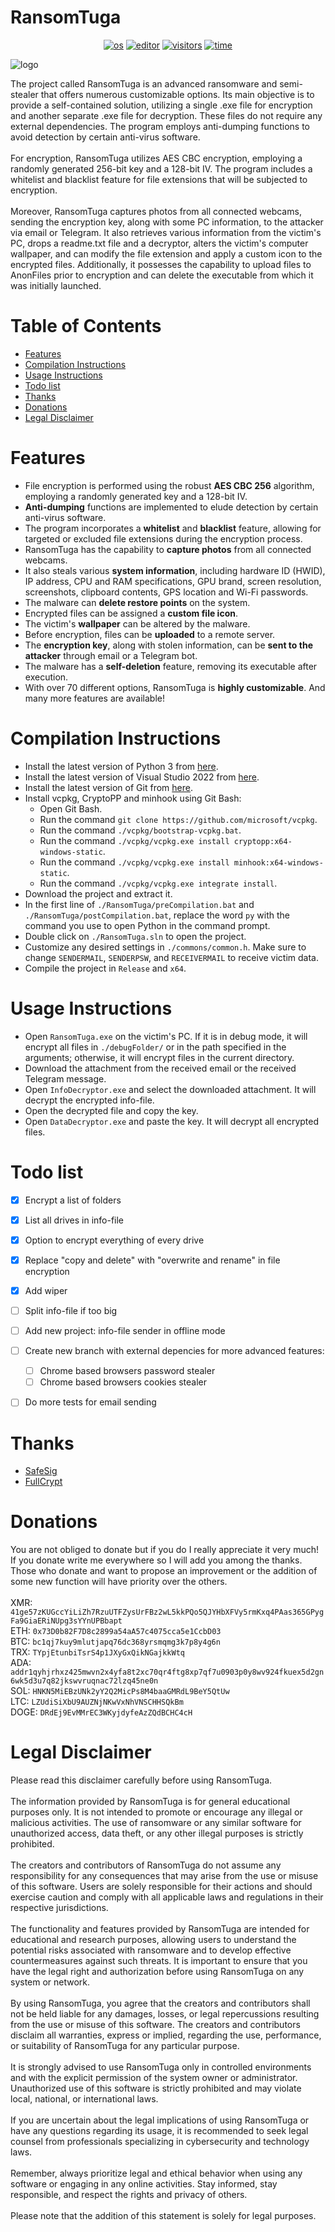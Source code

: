 # RansomTuga
<p align="center">
    <a href="https://en.wikipedia.org/wiki/Microsoft_Windows" target="_blank"><img src="https://img.shields.io/badge/OS-windows-informational?style=plastic-square&logo=windows&logoColor=white" alt="os"></a>
    <a href="https://en.wikipedia.org/wiki/Visual_Studio" target="_blank"><img src="https://img.shields.io/badge/Editor-VisualStudio-blue?style=plastic-square&logo=visual-studio&logoColor=white" alt="editor"></a>
    <a href="https://github.com/Tugamer89/RansomTuga" target="_blank"><img src="https://img.shields.io/endpoint?url=https://hits.dwyl.com/Tugamer89/RansomTuga.svg%3Fcolor%3Dblue" alt="visitors"></a>
    <a href="https://wakatime.com/badge/github/Tugamer89/RansomTuga" target="_blank"><img src="https://wakatime.com/badge/github/Tugamer89/RansomTuga.svg" alt="time"></a>
</p>
<img src=".github/images/main.jpg" alt="logo">

The project called RansomTuga is an advanced ransomware and semi-stealer that offers numerous customizable options. Its main objective is to provide a self-contained solution, utilizing a single .exe file for encryption and another separate .exe file for decryption. These files do not require any external dependencies. The program employs anti-dumping functions to avoid detection by certain anti-virus software.\
\
For encryption, RansomTuga utilizes AES CBC encryption, employing a randomly generated 256-bit key and a 128-bit IV. The program includes a whitelist and blacklist feature for file extensions that will be subjected to encryption.\
\
Moreover, RansomTuga captures photos from all connected webcams, sending the encryption key, along with some PC information, to the attacker via email or Telegram. It also retrieves various information from the victim's PC, drops a readme.txt file and a decryptor, alters the victim's computer wallpaper, and can modify the file extension and apply a custom icon to the encrypted files. Additionally, it possesses the capability to upload files to AnonFiles prior to encryption and can delete the executable from which it was initially launched.


# Table of Contents
- [Features](#Features)
- [Compilation Instructions](#Compilation-Instructions)
- [Usage Instructions](#Usage-Instructions)
- [Todo list](#Todo-list)
- [Thanks](#Thanks)
- [Donations](#Donations)
- [Legal Disclaimer](#Legal-Disclaimer)


# Features
- File encryption is performed using the robust **AES CBC 256** algorithm, employing a randomly generated key and a 128-bit IV.
- **Anti-dumping** functions are implemented to elude detection by certain anti-virus software.
- The program incorporates a **whitelist** and **blacklist** feature, allowing for targeted or excluded file extensions during the encryption process.
- RansomTuga has the capability to **capture photos** from all connected webcams.
- It also steals various **system information**, including hardware ID (HWID), IP address, CPU and RAM specifications, GPU brand, screen resolution, screenshots, clipboard contents, GPS location and Wi-Fi passwords.
- The malware can **delete restore points** on the system.
- Encrypted files can be assigned a **custom file icon**.
- The victim's **wallpaper** can be altered by the malware.
- Before encryption, files can be **uploaded** to a remote server.
- The **encryption key**, along with stolen information, can be **sent to the attacker** through email or a Telegram bot.
- The malware has a **self-deletion** feature, removing its executable after execution.
- With over 70 different options, RansomTuga is **highly customizable**.
And many more features are available!


# Compilation Instructions
- Install the latest version of Python 3 from [here](https://www.python.org/downloads/).
- Install the latest version of Visual Studio 2022 from [here](https://visualstudio.microsoft.com/downloads/).
- Install the latest version of Git from [here](https://git-scm.com/download/win).
- Install vcpkg, CryptoPP and minhook using Git Bash:
  - Open Git Bash.
  - Run the command `git clone https://github.com/microsoft/vcpkg`.
  - Run the command `./vcpkg/bootstrap-vcpkg.bat`.
  - Run the command `./vcpkg/vcpkg.exe install cryptopp:x64-windows-static`.
  - Run the command `./vcpkg/vcpkg.exe install minhook:x64-windows-static`.
  - Run the command `./vcpkg/vcpkg.exe integrate install`.
- Download the project and extract it.
- In the first line of `./RansomTuga/preCompilation.bat` and `./RansomTuga/postCompilation.bat`, replace the word `py` with the command you use to open Python in the command prompt.
- Double click on `./RansomTuga.sln` to open the project.
- Customize any desired settings in `./commons/common.h`. Make sure to change `SENDERMAIL`, `SENDERPSW`, and `RECEIVERMAIL` to receive victim data.
- Compile the project in `Release` and `x64`.


# Usage Instructions
- Open `RansomTuga.exe` on the victim's PC. If it is in debug mode, it will encrypt all files in `./debugFolder/` or in the path specified in the arguments; otherwise, it will encrypt files in the current directory.
- Download the attachment from the received email or the received Telegram message.
- Open `InfoDecryptor.exe` and select the downloaded attachment. It will decrypt the encrypted info-file.
- Open the decrypted file and copy the key.
- Open `DataDecryptor.exe` and paste the key. It will decrypt all encrypted files.


# Todo list
- [x] Encrypt a list of folders
- [x] List all drives in info-file
- [x] Option to encrypt everything of every drive
- [x] Replace "copy and delete" with "overwrite and rename" in file encryption
- [x] Add wiper
- [ ] Split info-file if too big
- [ ] Add new project: info-file sender in offline mode
- [ ] Create new branch with external depencies for more advanced features:
    - [ ] Chrome based browsers password stealer
    - [ ] Chrome based browsers cookies stealer
- [ ] Do more tests for email sending


# Thanks
- [SafeSig](https://bf.hn/uid/105399)
- [FullCrypt](https://bf.hn/uid/216523)


# Donations
You are not obliged to donate but if you do I really appreciate it very much!\
If you donate write me everywhere so I will add you among the thanks.\
Those who donate and want to propose an improvement or the addition of some new function will have priority over the others.\
\
XMR: `41ge57zKUGccYiLiZh7RzuUTFZysUrFBz2wL5kkPQo5QJYHbXFVy5rmKxq4PAas365GPygFa9GiaERiNUpg3sYYnUPBbapt`\
ETH: `0x73D0b82F7D8c2899a54aA57c4075cca5e1CcbD03`\
BTC: `bc1qj7kuy9mlutjapq76dc368yrsmqmg3k7p8y4g6n`\
TRX: `TYpjEtunbiTsrS4p1JXyGxQikNGajkkWtq`\
ADA: `addr1qyhjrhxz425mwvn2x4yfa8t2xc70qr4ftg8xp7qf7u0903p0y8wv924fkuex5d2gn6wk5d3u7q82jkswvruqnac72lzq45ne0n`\
SOL: `HNKN5MiEBzUNk2yY2Q2MicPs8M4baaGMRdL9BeY5QtUw`\
LTC: `LZUdiSiXbU9AUZNjNKwVxNhVNSCHHSQkBm`\
DOGE: `DRdEj9EvMMrEC3WKyjdyfeAzZQdBCHC4cH`


# Legal Disclaimer
Please read this disclaimer carefully before using RansomTuga.\
\
The information provided by RansomTuga is for general educational purposes only. It is not intended to promote or encourage any illegal or malicious activities. The use of ransomware or any similar software for unauthorized access, data theft, or any other illegal purposes is strictly prohibited. \
\
The creators and contributors of RansomTuga do not assume any responsibility for any consequences that may arise from the use or misuse of this software. Users are solely responsible for their actions and should exercise caution and comply with all applicable laws and regulations in their respective jurisdictions.\
\
The functionality and features provided by RansomTuga are intended for educational and research purposes, allowing users to understand the potential risks associated with ransomware and to develop effective countermeasures against such threats. It is important to ensure that you have the legal right and authorization before using RansomTuga on any system or network.\
\
By using RansomTuga, you agree that the creators and contributors shall not be held liable for any damages, losses, or legal repercussions resulting from the use or misuse of this software. The creators and contributors disclaim all warranties, express or implied, regarding the use, performance, or suitability of RansomTuga for any particular purpose.\
\
It is strongly advised to use RansomTuga only in controlled environments and with the explicit permission of the system owner or administrator. Unauthorized use of this software is strictly prohibited and may violate local, national, or international laws.\
\
If you are uncertain about the legal implications of using RansomTuga or have any questions regarding its usage, it is recommended to seek legal counsel from professionals specializing in cybersecurity and technology laws.\
\
Remember, always prioritize legal and ethical behavior when using any software or engaging in any online activities. Stay informed, stay responsible, and respect the rights and privacy of others.\
\
Please note that the addition of this statement is solely for legal purposes.
